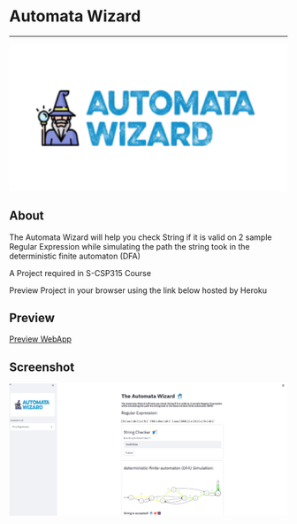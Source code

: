 # Automata Wizard
---
![logo](./logo_wiz.png)

## About
The Automata Wizard will help you check String if it is valid on 2 sample Regular Expression while simulating the path the string took in the deterministic finite automaton (DFA)

A Project required in S-CSP315 Course

Preview Project in your browser using the link below hosted by Heroku


## Preview

[Preview WebApp](https://automata-wizard.herokuapp.com/)

## Screenshot

![screenshot](./docs/msedge_E0T2JAQG7Q.png)
